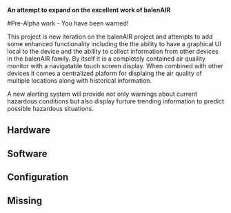 **An attempt to expand on the excellent work of balenAIR**

#Pre-Alpha work - You have been warned!

This project is new iteration on the balenAIR project and attempts to add some enhanced functionality including the the ability
to have a graphical UI local to the device and the ability to collect information from other devices in the balenAIR family.  By itself it is a completely contained air quaility monitor with a navigatable touch screen display.  When combined with other devices it comes a centralized plaform for displaing the air quality of multiple locations along with historical information.   

A new alerting system will provide not only warnings about current hazardous conditions but also display furture trending information to predict possible hazardous situations.

## Hardware

## Software

## Configuration

## Missing

